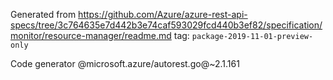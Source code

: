 Generated from https://github.com/Azure/azure-rest-api-specs/tree/3c764635e7d442b3e74caf593029fcd440b3ef82/specification/monitor/resource-manager/readme.md tag: `package-2019-11-01-preview-only`

Code generator @microsoft.azure/autorest.go@~2.1.161


